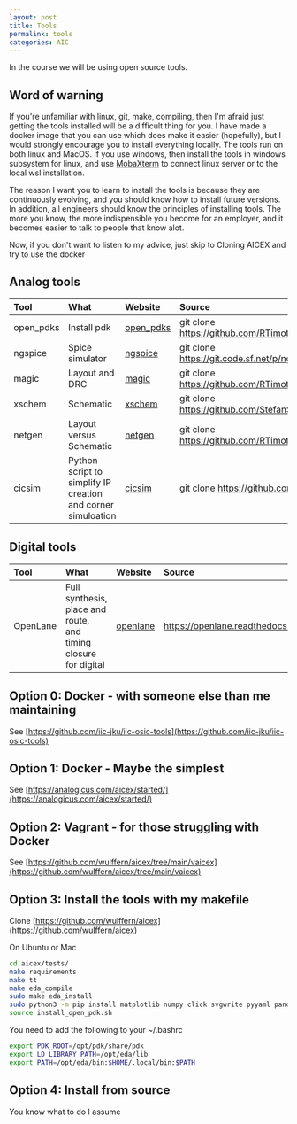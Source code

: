 ```yaml
---
layout: post
title: Tools
permalink: tools
categories: AIC
---
```


In the course we will be using open source tools.

## Word of warning

If you're unfamiliar with linux, git, make, compiling, then I'm afraid just getting the tools installed will be a difficult thing for you. I have made a docker image that you can use which does make it easier (hopefully), but I would strongly encourage you to install everything locally. The tools run on both linux and MacOS. If you use windows, then install the tools in windows subsystem for linux, and use [MobaXterm](https://mobaxterm.mobatek.net) to connect linux server or to the local wsl installation.

The reason I want you to learn to install the tools is because they are continuously evolving, and you should know how to install future versions. In addition, all engineers should know the principles of installing tools. The more you know, the more indispensible you become for an employer, and it becomes easier to talk to people that know alot.

Now, if you don't want to listen to my advice, just skip to Cloning AICEX and try to use the docker


## Analog tools

|Tool	|What| 	Website|	Source|
|:---|:---|:---|:---|   
|open_pdks|	Install pdk|	[open_pdks](http://opencircuitdesign.com/open_pdks/)	|git clone https://github.com/RTimothyEdwards/open_pdks|
|ngspice	|Spice simulator	|[ngspice](https://ngspice.sourceforge.io)	|git clone https://git.code.sf.net/p/ngspice/ngspice|
|magic	|Layout and DRC|	[magic](http://opencircuitdesign.com/magic/)	|git clone https://github.com/RTimothyEdwards/magic|
|xschem|	Schematic|	[xschem](https://xschem.sourceforge.io/stefan/index.html)	|git clone https://github.com/StefanSchippers/xschem.git|
|netgen	|Layout versus Schematic|	[netgen](http://opencircuitdesign.com/netgen/)	|git clone https://github.com/RTimothyEdwards/netgen.git|
|cicsim	|Python script to simplify IP creation and corner simuloation	|[cicsim](https://github.com/wulffern/cicsim)	|git clone https://github.com/wulffern/cicsim|

## Digital tools

|Tool	|What	|Website|	Source|
|:---|:---|:---|:---|  
|OpenLane	|Full synthesis, place and route, and timing closure for digital|	[openlane](https://openlane.readthedocs.io/en/latest/)|	https://openlane.readthedocs.io/en/latest/getting_started/installation.html|

## Option 0: Docker - with someone else than me maintaining
See [https://github.com/iic-jku/iic-osic-tools](https://github.com/iic-jku/iic-osic-tools) 

## Option 1: Docker - Maybe the simplest
See
[https://analogicus.com/aicex/started/](https://analogicus.com/aicex/started/)

## Option 2: Vagrant - for those struggling with Docker
See [https://github.com/wulffern/aicex/tree/main/vaicex](https://github.com/wulffern/aicex/tree/main/vaicex)

## Option 3:  Install the tools with my makefile

Clone [https://github.com/wulffern/aicex](https://github.com/wulffern/aicex)

On Ubuntu or Mac
```bash
cd aicex/tests/
make requirements
make tt
make eda_compile
sudo make eda_install
sudo python3 -m pip install matplotlib numpy click svgwrite pyyaml pandas tabulate wheel setuptools tikzplotlib
source install_open_pdk.sh
```

You need to add the following to your ~/.bashrc
```bash
export PDK_ROOT=/opt/pdk/share/pdk
export LD_LIBRARY_PATH=/opt/eda/lib
export PATH=/opt/eda/bin:$HOME/.local/bin:$PATH
```


## Option 4: Install from source
You know what to do I assume
